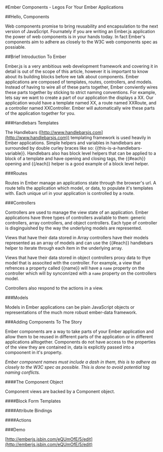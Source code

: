 #Ember Components - Legos For Your Ember Applications

##Hello, Components

Web components promise to bring reusability and encapsulation to the next version of JavaScript.  Fournately if you are writing an Ember.js application the power of web components is in your hands today. In fact Ember's components aim to adhere as closely to the W3C web components spec as possiable.   

##Brief Introduction To Ember

Ember.js is a very ambitious web development framework and covering it in detail is out of the scope of this article, however it is important to know about its building blocks before we talk about components.  Ember applications are composed of templates, routes, controllers, and models.  Instead of having to wire all of these parts together, Ember conviently wires these parts together by sticking to strict naming conventions.  For example, lets say we want to create a part of our application the displays a XX.  Our application would have a template named XX, a route named XXRoute, and a controller named XXController.  Ember will automatically wire these parts of the application together for you.

###Handlebars Templates

The Handlebars ([http://www.handlebarsjs.com](http://www.handlebarsjs.com)) templating framework is used heavily in Ember applications.  Simple helpers and variables in handlebars are surrounded by double curley braces like so: {{this-is-a-handlebars-variable}}.  Handlebars also has block level helpers that can be applied to a block of a template and have opening and closing tags, the {{#each}} opening and {{/each}} helper is a good example of a block level helper.  

###Routes

Routes in Ember manage an applications state through the browser's url. A route tells the application which model, or data, to populate it's templates with.  Each unique url in your application is controlled by a route.  

###Controllers

Controllers are used to manage the view state of an application. Ember applications have three types of controllers available to them: generic controllers, array controllers, and object controllers.  Each type of controller is disginguished by the way the underlying models are represented.  

Views that have their data stored in Array controllers have their models represented as an array of models and can use the {{#each}} handlebars helper to iterate through each item in the underlying array.  

Views that have their data stored in object controllers proxy data to thye model that is associted with the controller. For example, a view that refrences a property called {{name}} will have a `name` property on the controller which will by synconrized with a `name` property on the controllers model.  

Controllers also respond to the actions in a view.  

###Models

Models in Ember applications can be plain JavaScript objects or representations of the much more robust ember-data framework.  

###Adding Components To The Story

Ember components are a way to take parts of your Ember application and allow them to be reused in different parts of the application or in different applications alltogether.  Components do not have access to the properties of the view they are contained in, data is explicitly passed into a compoonent in it's property.

_Ember component names must include a dash in them, this is to adhere as closely to the W3C spec as possible.  This is done to avoid potential tag naming conflicts._

####The Component Object

Component views are backed by a Component object.  

####Block Form Templates 

####Attribute Bindings

####Actions

###Demo

[http://emberjs.jsbin.com/eQUmOfE/5/edit](http://emberjs.jsbin.com/eQUmOfE/5/edit)




